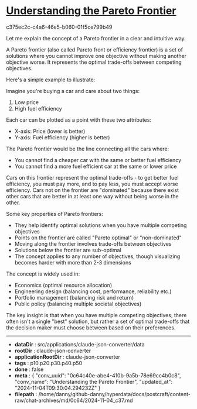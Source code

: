 # [Understanding the Pareto Frontier](https://claude.ai/chat/0c64c40e-abe4-410b-9a5b-78e69cc4b0c8)

c375ec2c-c4a6-46e5-b060-01f5ce799b49

 Let me explain the concept of a Pareto frontier in a clear and intuitive way.

A Pareto frontier (also called Pareto front or efficiency frontier) is a set of solutions where you cannot improve one objective without making another objective worse. It represents the optimal trade-offs between competing objectives.

Here's a simple example to illustrate:

Imagine you're buying a car and care about two things:
1. Low price
2. High fuel efficiency

Each car can be plotted as a point with these two attributes:
- X-axis: Price (lower is better)
- Y-axis: Fuel efficiency (higher is better) 

The Pareto frontier would be the line connecting all the cars where:
- You cannot find a cheaper car with the same or better fuel efficiency
- You cannot find a more fuel efficient car at the same or lower price

Cars on this frontier represent the optimal trade-offs - to get better fuel efficiency, you must pay more, and to pay less, you must accept worse efficiency. Cars not on the frontier are "dominated" because there exist other cars that are better in at least one way without being worse in the other.

Some key properties of Pareto frontiers:
- They help identify optimal solutions when you have multiple competing objectives
- Points on the frontier are called "Pareto optimal" or "non-dominated"
- Moving along the frontier involves trade-offs between objectives
- Solutions below the frontier are sub-optimal
- The concept applies to any number of objectives, though visualizing becomes harder with more than 2-3 dimensions

The concept is widely used in:
- Economics (optimal resource allocation)
- Engineering design (balancing cost, performance, reliability etc.)
- Portfolio management (balancing risk and return)
- Public policy (balancing multiple societal objectives)

The key insight is that when you have multiple competing objectives, there often isn't a single "best" solution, but rather a set of optimal trade-offs that the decision maker must choose between based on their preferences.

---

* **dataDir** : src/applications/claude-json-converter/data
* **rootDir** : claude-json-converter
* **applicationRootDir** : claude-json-converter
* **tags** : p10.p20.p30.p40.p50
* **done** : false
* **meta** : {
  "conv_uuid": "0c64c40e-abe4-410b-9a5b-78e69cc4b0c8",
  "conv_name": "Understanding the Pareto Frontier",
  "updated_at": "2024-11-04T09:30:04.294232Z"
}
* **filepath** : /home/danny/github-danny/hyperdata/docs/postcraft/content-raw/chat-archives/md/0c64/2024-11-04_c37.md